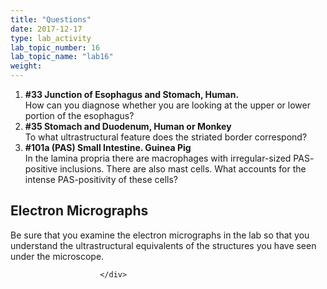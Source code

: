 ```yaml
---
title: "Questions"
date: 2017-12-17
type: lab_activity
lab_topic_number: 16
lab_topic_name: "lab16"
weight: 
---
```

<div class="entrybody">
						
<ol>
<li><b>#33 Junction of Esophagus and Stomach, Human.</b> <br>
 How can you diagnose whether you are looking at the upper or lower portion of the esophagus?</li>
<li><b>#35 Stomach and Duodenum, Human or Monkey</b> <br>
To what ultrastructural feature does the striated border correspond? </li>
<li><b>#101a (PAS) Small Intestine.  Guinea Pig</b><br>
In the lamina propria there are macrophages with irregular-sized <span class="caps">PAS</span>-positive inclusions.  There are also mast cells.  What accounts for the intense <span class="caps">PAS</span>-positivity of these cells?</li>
</ol>



<h2>Electron Micrographs</h2>

<p>Be sure that you examine the electron micrographs in the lab so that you understand the ultrastructural equivalents of the structures you have seen under the microscope.</p>
						
						
						</div>